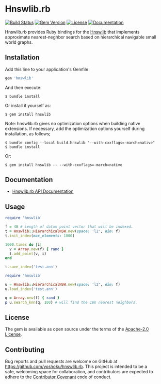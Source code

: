# Hnswlib.rb

[![Build Status](https://github.com/yoshoku/hnswlib.rb/actions/workflows/build.yml/badge.svg)](https://github.com/yoshoku/hnswlib.rb/actions/workflows/build.yml)
[![Gem Version](https://badge.fury.io/rb/hnswlib.svg)](https://badge.fury.io/rb/hnswlib)
[![License](https://img.shields.io/badge/License-Apache%202.0-yellowgreen.svg)](https://github.com/yoshoku/hnswlib.rb/blob/main/LICENSE.txt)
[![Documentation](https://img.shields.io/badge/api-reference-blue.svg)](https://yoshoku.github.io/hnswlib.rb/doc/)

Hnswlib.rb provides Ruby bindings for the [Hnswlib](https://github.com/nmslib/hnswlib)
that implements approximate nearest-neghbor search based on
hierarchical navigable small world graphs.

## Installation

Add this line to your application's Gemfile:

```ruby
gem 'hnswlib'
```

And then execute:

    $ bundle install

Or install it yourself as:

    $ gem install hnswlib

Note: hnswlib.rb gives no optimization options when building native extensions.
If necessary, add the optimization options yourself during installation, as follows;

```
$ bundle config --local build.hnswlib "--with-cxxflags=-march=native"
$ bundle install
```

Or:

```
$ gem install hnswlib -- --with-cxxflags=-march=native
```

## Documentation

* [Hnswlib.rb API Documentation](https://yoshoku.github.io/hnswlib.rb/doc/)

## Usage

```ruby
require 'hnswlib'

f = 40 # length of datum point vector that will be indexed.
t = Hnswlib::HierarchicalNSW.new(space: 'l2', dim: f)
t.init_index(max_elements: 1000)

1000.times do |i|
  v = Array.new(f) { rand }
  t.add_point(v, i)
end

t.save_index('test.ann')
```

```ruby
require 'hnswlib'

u = Hnswlib::HierarchicalNSW.new(space: 'l2', dim: f)
u.load_index('test.ann')

q = Array.new(f) { rand }
p u.search_knn(q, 100) # will find the 100 nearest neighbors.
```

## License

The gem is available as open source under the terms of the [Apache-2.0 License](https://www.apache.org/licenses/LICENSE-2.0).

## Contributing

Bug reports and pull requests are welcome on GitHub at https://github.com/yoshoku/hnswlib.rb.
This project is intended to be a safe, welcoming space for collaboration,
and contributors are expected to adhere to the [Contributor Covenant](https://contributor-covenant.org) code of conduct.
